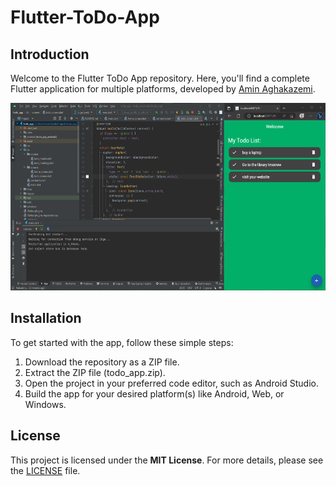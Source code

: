 # Flutter-ToDo-App

## Introduction

Welcome to the Flutter ToDo App repository.
Here, you'll find a complete Flutter application for multiple platforms, developed by [Amin Aghakazemi](https://aminakazemi.info).


<p align="center">
  <img src="Image1.png" height="300px" alt="App Screenshot">
</p>


## Installation

To get started with the app, follow these simple steps:

1. Download the repository as a ZIP file.
2. Extract the ZIP file (todo_app.zip).
3. Open the project in your preferred code editor, such as Android Studio.
4. Build the app for your desired platform(s) like Android, Web, or Windows.

## License

This project is licensed under the **MIT License**. For more details, please see the [LICENSE](https://github.com/Amin-Aghakazemi/Flutter-ToDo-App/blob/main/LICENSE) file.
